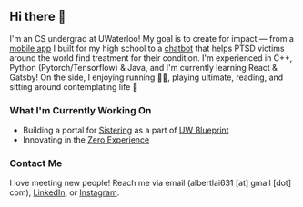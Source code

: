 ## Hi there 👋

I'm an CS undergrad at UWaterloo! My goal is to create for impact — from a [mobile app](https://www.trudeausac.com/app/) I built for my high school to a [chatbot](https://omdena.com/projects/ptsd/) that helps PTSD victims around the world find treatment for their condition. I'm experienced in C++, Python (Pytorch/Tensorflow) & Java, and I'm currently learning React & Gatsby! On the side, I enjoying running 🏃‍♂️, playing ultimate, reading, and sitting around contemplating life 🤔

### What I'm Currently Working On
- Building a portal for [Sistering](https://sistering.org/) as a part of [UW Blueprint](https://uwblueprint.org/)
- Innovating in the [Zero Experience](https://concept.uwaterloo.ca/zero/experience/)

### Contact Me

I love meeting new people! Reach me via email (albertlai631 [at] gmail [dot] com), [LinkedIn](https://www.linkedin.com/in/albertlai631/), or [Instagram](https://www.instagram.com/albert.laiz/). 


<!--
Here are some ideas to get you started:

- 🔭 I’m currently working on ...
- 🌱 I’m currently learning ...
- 👯 I’m looking to collaborate on ...
- 🤔 I’m looking for help with ...
- 💬 Ask me about ...
- 📫 How to reach me: ...
- 😄 Pronouns: ...
- ⚡ Fun fact: ...
-->
